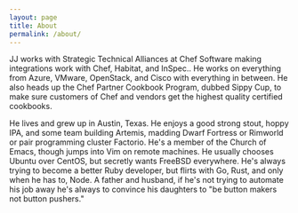 ```yaml
---
layout: page
title: About
permalink: /about/
---
```


JJ works with Strategic Technical Alliances at Chef Software making integrations
work with Chef, Habitat, and InSpec.. He works on everything from Azure, VMware,
OpenStack, and Cisco with everything in between. He also heads up the Chef Partner
Cookbook Program, dubbed Sippy Cup, to make sure customers of Chef and vendors
get the highest quality certified cookbooks.

He lives and grew up in Austin, Texas. He enjoys a good strong stout, hoppy IPA,
and some team building Artemis, madding Dwarf Fortress or Rimworld or pair programming
cluster Factorio. He's a member of the Church of Emacs, though jumps into Vim on
remote machines. He usually chooses Ubuntu over CentOS, but secretly wants FreeBSD
everywhere. He's always trying to become a better Ruby developer, but flirts with
Go, Rust, and only when he has to, Node. A father and husband, if he's not trying
to automate his job away he's always to convince his daughters to "be button makers
not button pushers."
